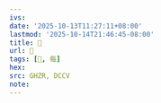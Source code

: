```yaml
---
ivs:
date: '2025-10-13T11:27:11+08:00'
lastmod: '2025-10-14T21:46:45-08:00'
title: 󰖄
url: 󰖄
tags: [𡴋, 每]
hex: 
src: GHZR, DCCV
note:
---
```

